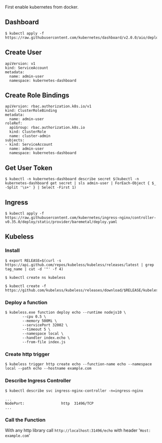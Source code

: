 First enable kubernetes from docker.

## Dashboard
    $ kubectl apply -f https://raw.githubusercontent.com/kubernetes/dashboard/v2.0.0/aio/deploy/recommended.yaml

## Create User
    apiVersion: v1
    kind: ServiceAccount
    metadata:
      name: admin-user
      namespace: kubernetes-dashboard

## Create Role Bindings
    apiVersion: rbac.authorization.k8s.io/v1
    kind: ClusterRoleBinding
    metadata:
      name: admin-user
    roleRef:
      apiGroup: rbac.authorization.k8s.io
      kind: ClusterRole
      name: cluster-admin
    subjects:
    - kind: ServiceAccount
      name: admin-user
      namespace: kubernetes-dashboard

## Get User Token
    $ kubectl -n kubernetes-dashboard describe secret $(kubectl -n kubernetes-dashboard get secret | sls admin-user | ForEach-Object { $_ -Split '\s+' } | Select -First 1)

## Ingress
    $ kubectl apply -f https://raw.githubusercontent.com/kubernetes/ingress-nginx/controller-v0.35.0/deploy/static/provider/baremetal/deploy.yaml

## Kubeless

### Install
    $ export RELEASE=$(curl -s https://api.github.com/repos/kubeless/kubeless/releases/latest | grep tag_name | cut -d '"' -f 4)

    $ kubectl create ns kubeless

    $ kubectl create -f https://github.com/kubeless/kubeless/releases/download/$RELEASE/kubeless-$RELEASE.yaml

### Deploy a function
    $ kubeless.exe function deploy echo --runtime nodejs10 \
            --cpu 0.5 \
            --memory 500Mi \
            --servicePort 32002 \
            --timeout 5 \
            --namespace local \
            --handler index.echo \
            --from-file index.js

### Create http trigger
    $ kubeless trigger http create echo --function-name echo --namespace local --path echo --hostname example.com


### Describe Ingress Controller 
    $ kubectl describe svc ingress-nginx-controller -n=ingress-nginx

    ...
    NodePort:                 http  31496/TCP
    ...


### Call the Function
With any http library call <code>http://localhost:31496/echo</code> with header '<code>Host: example.com</code>'